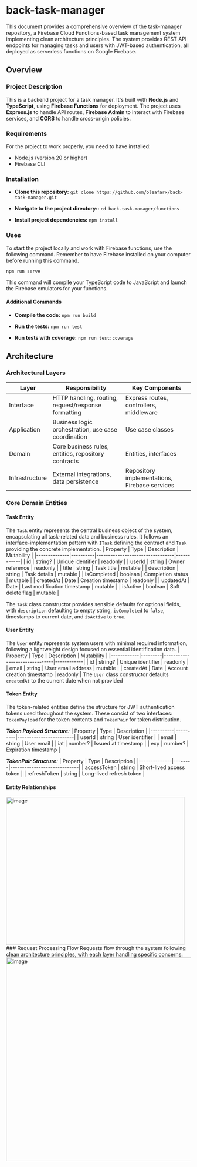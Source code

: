 # back-task-manager
This document provides a comprehensive overview of the task-manager repository, a Firebase Cloud Functions-based task management system implementing clean architecture principles. The system provides REST API endpoints for managing tasks and users with JWT-based authentication, all deployed as serverless functions on Google Firebase.

## Overview
### Project Description
This is a backend project for a task manager. It's built with **Node.js** and **TypeScript**, using **Firebase Functions** for deployment. The project uses **Express.js** to handle API routes, **Firebase Admin** to interact with Firebase services, and **CORS** to handle cross-origin policies.
### Requirements
For the project to work properly, you need to have installed:

 - Node.js (version 20 or higher)
 - Firebase CLI

### Installation
-   **Clone this repository:** `git clone https://github.com/oleafarx/back-task-manager.git`
    
-   **Navigate to the project directory::** `cd back-task-manager/functions`
    
-   **Install project dependencies:** `npm install`
### Uses
To start the project locally and work with Firebase functions, use the following command. Remember to have Firebase installed on your computer before running this command.

`npm run serve`

This command will compile your TypeScript code to JavaScript and launch the Firebase emulators for your functions.

#### Additional Commands

-   **Compile the code:** `npm run build`
    
-   **Run the tests:** `npm run test`
    
-   **Run tests with coverage:** `npm run test:coverage`
   
## Architecture
### Architectural Layers
| Layer         | Responsibility                                      | Key Components                                |
|---------------|------------------------------------------------------|-----------------------------------------------|
| Interface     | HTTP handling, routing, request/response formatting  | Express routes, controllers, middleware       |
| Application   | Business logic orchestration, use case coordination | Use case classes                              |
| Domain        | Core business rules, entities, repository contracts | Entities, interfaces                          |
| Infrastructure| External integrations, data persistence             | Repository implementations, Firebase services |

### Core Domain Entities
#### Task Entity
The  `Task`  entity represents the central business object of the system, encapsulating all task-related data and business rules. It follows an interface-implementation pattern with  `ITask`  defining the contract and  `Task`  providing the concrete implementation.
| Property     | Type     | Description                     | Mutability |
|--------------|----------|---------------------------------|------------|
| id           | string?  | Unique identifier               | readonly   |
| userId       | string   | Owner reference                 | readonly   |
| title        | string   | Task title                      | mutable    |
| description  | string   | Task details                    | mutable    |
| isCompleted  | boolean  | Completion status               | mutable    |
| createdAt    | Date     | Creation timestamp              | readonly   |
| updatedAt    | Date     | Last modification timestamp     | mutable    |
| isActive     | boolean  | Soft delete flag                | mutable    |

The `Task` class constructor provides sensible defaults for optional fields, with `description` defaulting to empty string, `isCompleted` to `false`, timestamps to current date, and `isActive` to `true`.

#### User Entity
The `User` entity represents system users with minimal required information, following a lightweight design focused on essential identification data.
| Property   | Type    | Description                   | Mutability |
|------------|---------|-------------------------------|------------|
| id         | string? | Unique identifier             | readonly   |
| email      | string  | User email address            | mutable    |
| createdAt  | Date    | Account creation timestamp    | readonly   |
The `User` class constructor defaults `createdAt` to the current date when not provided
#### Token Entity
The token-related entities define the structure for JWT authentication tokens used throughout the system. These consist of two interfaces: `TokenPayload` for the token contents and `TokenPair` for token distribution.

***Token Payload Structure:***
| Property | Type     | Description            |
|----------|----------|------------------------|
| userId   | string   | User identifier        |
| email    | string   | User email             |
| iat      | number?  | Issued at timestamp    |
| exp      | number?  | Expiration timestamp   |

***TokenPair Structure:***
| Property     | Type   | Description                 |
|--------------|--------|-----------------------------|
| accessToken  | string | Short-lived access token    |
| refreshToken | string | Long-lived refresh token    |
#### Entity Relationships
<img width="486" height="403" alt="image" src="https://github.com/user-attachments/assets/f3d7fa15-d08e-4a02-9733-4c5913009b1f" />
### Request Processing Flow
Requests flow through the system following clean architecture principles, with each layer handling specific concerns:
<img width="1047" height="554" alt="image" src="https://github.com/user-attachments/assets/74d255c5-34c3-4a6d-864b-3a5010082d60" />


